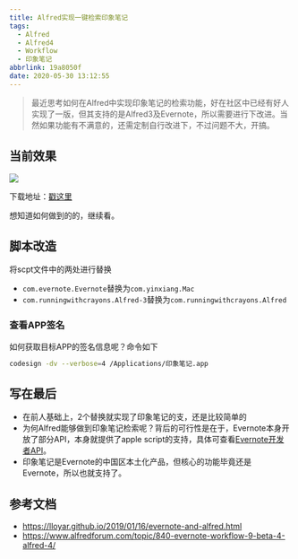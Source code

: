 ```yaml
---
title: Alfred实现一键检索印象笔记
tags:
  - Alfred
  - Alfred4
  - Workflow
  - 印象笔记
abbrlink: 19a8050f
date: 2020-05-30 13:12:55
---
```



> 最近思考如何在Alfred中实现印象笔记的检索功能，好在社区中已经有好人实现了一版，但其支持的是Alfred3及Evernote，所以需要进行下改进。当然如果功能有不满意的，还需定制自行改进下，不过问题不大，开搞。


## 当前效果


![](https://static.1991421.cn/2020/evernote-workflow.gif)


下载地址：[戳这里](https://github.com/alanhg/alfred-workflows/tree/master/%E5%8D%B0%E8%B1%A1%E7%AC%94%E8%AE%B0)


想知道如何做到的的，继续看。

## 脚本改造


将scpt文件中的两处进行替换

- `com.evernote.Evernote`替换为`com.yinxiang.Mac`
- `com.runningwithcrayons.Alfred-3`替换为`com.runningwithcrayons.Alfred`


### 查看APP签名

如何获取目标APP的签名信息呢？命令如下

```bash
codesign -dv --verbose=4 /Applications/印象笔记.app

```


## 写在最后

- 在前人基础上，2个替换就实现了印象笔记的支，还是比较简单的
- 为何Alfred能够做到印象笔记检索呢？背后的可行性是在于，Evernote本身开放了部分API，本身就提供了apple script的支持，具体可查看[Evernote开发者API](https://dev.evernote.com/doc/articles/applescript.php)。
- 印象笔记是Evernote的中国区本土化产品，但核心的功能毕竟还是Evernote，所以也就支持了。


## 参考文档
- https://lloyar.github.io/2019/01/16/evernote-and-alfred.html
- https://www.alfredforum.com/topic/840-evernote-workflow-9-beta-4-alfred-4/
